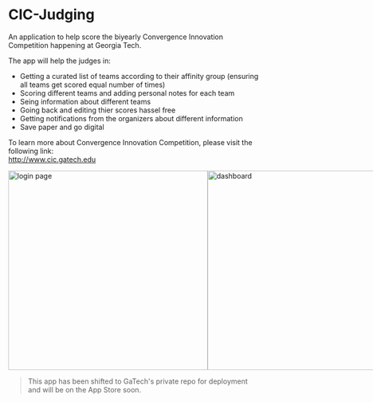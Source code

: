 # CIC-Judging

An application to help score the biyearly Convergence Innovation Competition happening at Georgia Tech.

The app will help the judges in:
- Getting a curated list of teams according to their affinity group (ensuring all teams get scored equal number of times)
- Scoring different teams and adding personal notes for each team
- Seing information about different teams 
- Going back and editing thier scores hassel free
- Getting notifications from the organizers about different information
- Save paper and go digital

To learn more about Convergence Innovation Competition, please visit the following link:<br>
http://www.cic.gatech.edu


<div style="display: flex;">
<img src="https://drive.google.com/uc?export=view&id=1RZlMvWjcPD_xJCp4RIEclV--XX4d9wrr" height=400  alt="login page"/>
<img src="https://drive.google.com/uc?export=view&id=1ZXnFRDxpNcTv2r9665SHIaWB7RYp-zRp" height=400  alt="dashboard"/>
<img src="https://drive.google.com/uc?export=view&id=1SpFGiCynmfv_9kmJ9yJVbLpwe3o4RZ14" height=400  alt="score sheet"/>
<img src="https://drive.google.com/uc?export=view&id=1R-CtwT93I1e3x7relFeI62ILsxyyN3Kg" height=400  alt="details page"/>
<img src="https://drive.google.com/uc?export=view&id=1fJhglA9pe9k2MDpikig9RgsFSVADMeVo" height=400  alt="messages page"/>
</div>

> This app has been shifted to GaTech's private repo for deployment and will be on the App Store soon.
